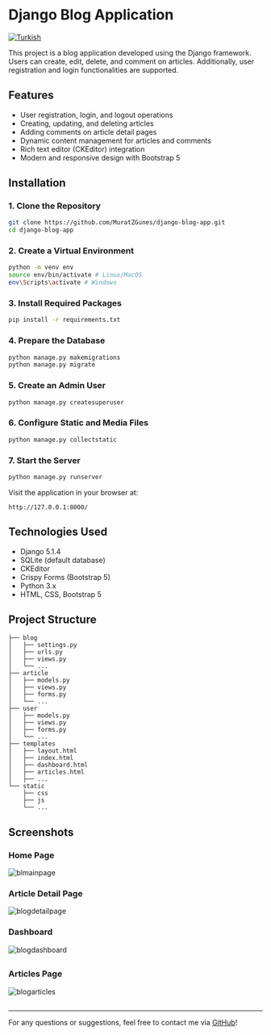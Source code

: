 # Django Blog Application
[![Turkish](https://img.shields.io/badge/Dil-Türkçe-blue)](https://github.com/MuratZGunes/django-blog-app/tree/main/README_TR.md)

This project is a blog application developed using the Django framework. Users can create, edit, delete, and comment on articles. Additionally, user registration and login functionalities are supported.

## Features

- User registration, login, and logout operations
- Creating, updating, and deleting articles
- Adding comments on article detail pages
- Dynamic content management for articles and comments
- Rich text editor (CKEditor) integration
- Modern and responsive design with Bootstrap 5

## Installation

### 1. Clone the Repository

```bash
git clone https://github.com/MuratZGunes/django-blog-app.git
cd django-blog-app
```

### 2. Create a Virtual Environment

```bash
python -m venv env
source env/bin/activate # Linux/MacOS
env\Scripts\activate # Windows
```

### 3. Install Required Packages

```bash
pip install -r requirements.txt
```

### 4. Prepare the Database

```bash
python manage.py makemigrations
python manage.py migrate
```

### 5. Create an Admin User

```bash
python manage.py createsuperuser
```

### 6. Configure Static and Media Files

```bash
python manage.py collectstatic
```

### 7. Start the Server

```bash
python manage.py runserver
```

Visit the application in your browser at:

```
http://127.0.0.1:8000/
```

## Technologies Used

- Django 5.1.4
- SQLite (default database)
- CKEditor
- Crispy Forms (Bootstrap 5)
- Python 3.x
- HTML, CSS, Bootstrap 5

## Project Structure

```
├── blog
│   ├── settings.py
│   ├── urls.py
│   ├── views.py
│   └── ...
├── article
│   ├── models.py
│   ├── views.py
│   ├── forms.py
│   └── ...
├── user
│   ├── models.py
│   ├── views.py
│   ├── forms.py
│   └── ...
├── templates
│   ├── layout.html
│   ├── index.html
│   ├── dashboard.html
│   ├── articles.html
│   ├── ...
└── static
    ├── css
    ├── js
    └── ...
```

## Screenshots

### Home Page

![blmainpage](https://github.com/user-attachments/assets/c7881bda-1bb4-4d80-82c2-42a55805f3a3)


### Article Detail Page

![blogdetailpage](https://github.com/user-attachments/assets/e8365a08-17a0-435d-acbb-70f9ac785395)


### Dashboard
![blogdashboard](https://github.com/user-attachments/assets/250d2454-f019-489e-87a5-19c35829784c)

##

### Articles Page

![blogarticles](https://github.com/user-attachments/assets/5b3ed0ea-c508-4c6d-86c4-2f3ff888bb50)

##

---
For any questions or suggestions, feel free to contact me via [GitHub](https://github.com/MuratZGunes/django-blog-app)!

